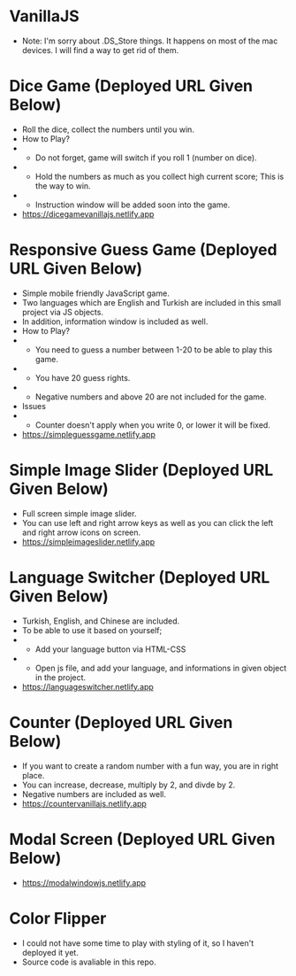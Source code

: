 # VanillaJS
* Note: I'm sorry about .DS_Store things. It happens on most of the mac devices. I will find a way to get rid of them.

# Dice Game (Deployed URL Given Below)
* Roll the dice, collect the numbers until you win.
* How to Play?
* * Do not forget, game will switch if you roll 1 (number on dice).
* * Hold the numbers as much as you collect high current score; This is the way to win.
* * Instruction window will be added soon into the game.
* https://dicegamevanillajs.netlify.app

# Responsive Guess Game (Deployed URL Given Below)
* Simple mobile friendly JavaScript game.
* Two languages which are English and Turkish are included in this small project via JS objects. 
* In addition, information window is included as well.
* How to Play?
* * You need to guess a number between 1-20 to be able to play this game. 
* * You have 20 guess rights. 
* * Negative numbers and above 20 are not included for the game.
* Issues
* * Counter doesn't apply when you write 0, or lower it will be fixed.
* https://simpleguessgame.netlify.app 

# Simple Image Slider (Deployed URL Given Below)
* Full screen simple image slider.
* You can use left and right arrow keys as well as you can click the left and right arrow icons on screen.
* https://simpleimageslider.netlify.app

# Language Switcher (Deployed URL Given Below)
* Turkish, English, and Chinese are included.
* To be able to use it based on yourself;
* * Add your language button via HTML-CSS
* * Open js file, and add your language, and informations in given object in the project.
* https://languageswitcher.netlify.app

# Counter (Deployed URL Given Below)
* If you want to create a random number with a fun way, you are in right place.
* You can increase, decrease, multiply by 2, and divde by 2.
* Negative numbers are included as well.
* https://countervanillajs.netlify.app

# Modal Screen (Deployed URL Given Below)
* https://modalwindowjs.netlify.app

# Color Flipper
* I could not have some time to play with styling of it, so I haven't deployed it yet.
* Source code is avaliable in this repo.
